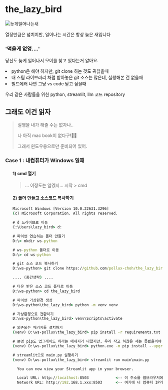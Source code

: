 # the_lazy_bird

![늦게일어나는새](https://github.com/pollux-choh/the_lazy_bird/assets/108918384/fbb34f57-71c1-4aa3-a926-3a0e3625e538)

열정만큼은 넘치지만, 일어나는 시간은 항상 늦은 새입니다

### '먹을게 없엉....'

당신도 늦게 일어나서 모이를 찾고 있다는거 알아요.

*<li>* python은 해야 하지만, git clone 하는 것도 귀찮을때
*<li>* 내 스팀 라이브러리 처럼 받아놓은 git 소스는 많은데, 실행해본 건 없을때
*<li>* 빌드에러 나면 그냥 vs code 닫고 싶을때  
  
우리 같은 사람들을 위한 python, streamlit, llm 코드 repository
  
  
## 그래도 이건 읽자
> 실행을 내가 해줄 수는 없자나..  
> 
> 나 아직 mac book이 없다구!🤦‍♂️  
> 
> 그래서 윈도우용으로만 준비되어 있어.


### Case 1 : 내컴퓨터가 Windows 일때
<ol>

#### 1) cmd 열기
>... 이정도는 알겠지... 시작 > cmd

#### 2) 폴더 만들고 소스코드 복사하기
```cmd
Microsoft Windows [Version 10.0.22631.3296]
(c) Microsoft Corporation. All rights reserved.

# d 드라이브로 이동
C:\Users\lazy_bird> d:

# 파이썬 연습하는 폴더 만들기
D:\> mkdir ws-python

# ws-python 폴더로 이동
D:\> cd ws-python

# git 소스 코드 복사하기
D:\ws-python> git clone https://github.com/pollux-choh/the_lazy_bird.git

.... (중간생략) ....

# 다운 받은 소스 코드 폴더로 이동
D:\ws-python> cd the_lazy_bird

# 파이썬 가상환경 생성
D:\ws-python\the_lazy_bird> python -m venv venv

# 가상환경으로 전환하기
D:\ws-python\the_lazy_bird> venv\Scripts\activate

# 의존되는 패키지들 설치하기
(venv) D:\ws-pollux\the_lazy_bird> pip install -r requirements.txt

# 분명 pip도 업그레이드 하라는 메세지가 나왔지만, 우리 작고 하찮은 새는 못봤을꺼야
(venv) D:\ws-pollux\the_lazy_bird> python.exe -m pip install --upgrade pip

# streamlit으로 main.py 실행하기
(venv) D:\ws-pollux\the_lazy_bird> streamlit run main\main.py

  You can now view your Streamlit app in your browser.

  Local URL: http://localhost:8503            <-- 이 주소를 웹브라우저에 입력해.
  Network URL: http://192.168.1.xxx:8503      <-- 여기에 너 컴퓨터 IP가 찍혔을꺼야.

```



